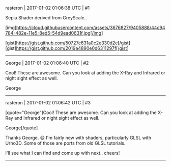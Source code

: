 rasteron | 2017-01-02 01:06:38 UTC | #1

Sepia Shader derived from GreyScale..

[img]https://cloud.githubusercontent.com/assets/3676827/9405888/44c94784-482e-11e5-8ed5-54d9ead0631f.jpg[/img]

[gist]https://gist.github.com/50727c631a0c2e330d2e[/gist]
[gist]https://gist.github.com/2019a4890e0d6311297f[/gist]

-------------------------

George | 2017-01-02 01:06:40 UTC | #2

Cool! These are awesome.
Can you look at adding the X-Ray and Infrared or night sight effect as well.

George

-------------------------

rasteron | 2017-01-02 01:06:42 UTC | #3

[quote="George"]Cool! These are awesome.
Can you look at adding the X-Ray and Infrared or night sight effect as well.

George[/quote]

Thanks George.  :smiley:  I'm fairly new with shaders, particularly GLSL with Urho3D. Some of those are ports from old GLSL tutorials.

I'll see what I can find and come up with next.. cheers!

-------------------------

